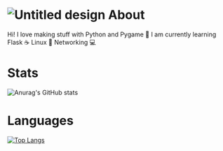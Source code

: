 ![Untitled design](https://user-images.githubusercontent.com/85095943/148770699-8037c490-ed65-48c3-8d1c-dadf63b95ddd.png)
About
==============
Hi! I love making stuff with Python and Pygame 🐍 I am currently learning Flask ☕ Linux 🐧 Networking 💻

Stats
==============
![Anurag's GitHub stats](https://github-readme-stats.vercel.app/api?username=ScriptLineStudios&show_icons=true&theme=tokyonight)

Languages
==============
[![Top Langs](https://github-readme-stats.vercel.app/api/top-langs/?username=ScriptLineStudios&show_icons=true&theme=tokyonight)](https://github.com/anuraghazra/github-readme-stats)
